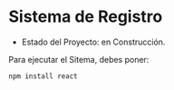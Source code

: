<h1> Sistema de Registro</h1>

- Estado del Proyecto: en Construcción.

Para ejecutar el Sitema, debes poner:

```npm install react```

